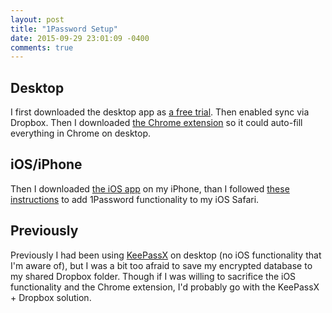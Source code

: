 ```yaml
---
layout: post
title: "1Password Setup"
date: 2015-09-29 23:01:09 -0400
comments: true
---
```


## Desktop

I first downloaded the desktop app as [a free trial](https://agilebits.com/onepassword). Then enabled sync via Dropbox. Then I downloaded [the Chrome extension](https://agilebits.com/onepassword/extensions) so it could auto-fill everything in Chrome on desktop. 

## iOS/iPhone

Then I downloaded [the iOS app](https://itunes.apple.com/us/app/1password-password-manager/id568903335?mt=8&ign-mpt=uo%3D4) on my iPhone, than I followed [these instructions](https://guides.agilebits.com/1password-ios/5/en/topic/enable-extension) to add 1Password functionality to my iOS Safari.

## Previously

Previously I had been using [KeePassX](https://www.keepassx.org/) on desktop (no iOS functionality that I'm aware of), but I was a bit too afraid to save my encrypted database to my shared Dropbox folder. Though if I was willing to sacrifice the iOS functionality and the Chrome extension, I'd probably go with the KeePassX + Dropbox solution. 
